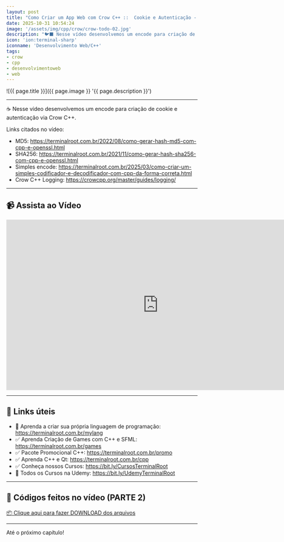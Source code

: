 ```yaml
---
layout: post
title: "Como Criar um App Web com Crow C++ ::  Cookie e Autenticação - PARTE 3"
date: 2025-10-31 10:54:24
image: '/assets/img/cpp/crow/crow-todo-02.jpg'
description: "🐦‍⬛ Nesse vídeo desenvolvemos um encode para criação de cookie e autenticação via Crow C++."
icon: 'ion:terminal-sharp'
iconname: 'Desenvolvimento Web/C++'
tags:
- crow
- cpp
- desenvolvimentoweb
- web
---
```


![{{ page.title }}]({{ page.image }} '{{ page.description }}')

---

☕ Nesse vídeo desenvolvemos um encode para criação de cookie e autenticação via Crow C++.

Links citados no vídeo:

+ MD5: <https://terminalroot.com.br/2022/08/como-gerar-hash-md5-com-cpp-e-openssl.html>
+ SHA256: <https://terminalroot.com.br/2021/11/como-gerar-hash-sha256-com-cpp-e-openssl.html>
+ Simples encode: <https://terminalroot.com.br/2025/03/como-criar-um-simples-codificador-e-decodificador-com-cpp-da-forma-correta.html>
+ Crow C++ Logging: <https://crowcpp.org/master/guides/logging/>

---

## 📹 Assista ao Vídeo

<iframe width="800" height="450" src="https://www.youtube.com/embed/aNIFW-sRD9E" title="Como Criar um App Web com Crow C++, TailwindCSS e MySQL :: PARTE 2" frameborder="0" allow="accelerometer; autoplay; clipboard-write; encrypted-media; gyroscope; picture-in-picture" allowfullscreen></iframe>

---

## 🔗 Links úteis
+ 👑 Aprenda a criar sua própria linguagem de programação: <https://terminalroot.com.br/mylang>
+ ✅ Aprenda Criação de Games com C++ e SFML: <https://terminalroot.com.br/games>
+ ✅ Pacote Promocional C++: <https://terminalroot.com.br/promo>
+ ✅ Aprenda C++ e Qt: <https://terminalroot.com.br/cpp>
+ ✅ Conheça nossos Cursos: <https://bit.ly/CursosTerminalRoot>
+ 🎁 Todos os Cursos na Udemy: <https://bit.ly/UdemyTerminalRoot>

---

## 📝 Códigos feitos no vídeo (PARTE 2)
<a href="https://terminalroot.com.br/downs/crow-03.tar.gz" class="btn btn-danger btn-lg" download>📦 Clique aqui para fazer DOWNLOAD dos arquivos</a>

---

Até o próximo capítulo!
